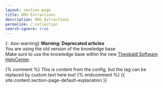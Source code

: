 ```yaml
---
layout: section-page
title: OHS Extractions
description: OHS Extractions
permalink: /:collection
search-ignore: true
---
```


{: .box-warning}
**Warning: Deprecated articles** <br>
You are using the old version of the knowledge base.<br>
Make sure to use the knowledge base within the new [Theobald Software HelpCenter](https://helpcenter.theobald-software.com/).

{% comment %} This is content from the config, but the tag can be replaced by custom text here too! {% endcomment %}
{{ site.content.section-page-default-explanation }}